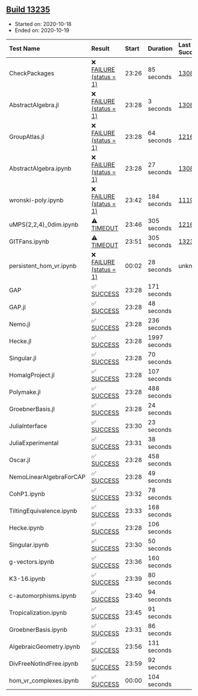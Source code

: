 ## [Build 13235](https://oscarci.mathematik.uni-kl.de/job/oscar/13235/)

* Started on: 2020-10-18
* Ended on: 2020-10-19

| Test Name    | Result | Start | Duration | Last Success | First Failure |
|:-------------|:-------|:------|:---------|:-------------|:--------------|
| CheckPackages | ❌ [FAILURE (status = 1)](https://oscarci.mathematik.uni-kl.de/job/oscar/13235/artifact/logs/build-13235/CheckPackages.log) | 23:26 | 85 seconds | [13085](https://oscarci.mathematik.uni-kl.de/job/oscar/13085/) | [13086](https://oscarci.mathematik.uni-kl.de/job/oscar/13086/) |
| AbstractAlgebra.jl | ❌ [FAILURE (status = 1)](https://oscarci.mathematik.uni-kl.de/job/oscar/13235/artifact/logs/build-13235/AbstractAlgebra.jl.log) | 23:28 | 3 seconds | [13085](https://oscarci.mathematik.uni-kl.de/job/oscar/13085/) | [13086](https://oscarci.mathematik.uni-kl.de/job/oscar/13086/) |
| GroupAtlas.jl | ❌ [FAILURE (status = 1)](https://oscarci.mathematik.uni-kl.de/job/oscar/13235/artifact/logs/build-13235/GroupAtlas.jl.log) | 23:28 | 64 seconds | [12167](https://oscarci.mathematik.uni-kl.de/job/oscar/12167/) | [12168](https://oscarci.mathematik.uni-kl.de/job/oscar/12168/) |
| AbstractAlgebra.ipynb | ❌ [FAILURE (status = 1)](https://oscarci.mathematik.uni-kl.de/job/oscar/13235/artifact/logs/build-13235/AbstractAlgebra.ipynb.log) | 23:28 | 27 seconds | [13085](https://oscarci.mathematik.uni-kl.de/job/oscar/13085/) | [13086](https://oscarci.mathematik.uni-kl.de/job/oscar/13086/) |
| wronski-poly.ipynb | ❌ [FAILURE (status = 1)](https://oscarci.mathematik.uni-kl.de/job/oscar/13235/artifact/logs/build-13235/wronski-poly.ipynb.log) | 23:42 | 184 seconds | [11192](https://oscarci.mathematik.uni-kl.de/job/oscar/11192/) | [11193](https://oscarci.mathematik.uni-kl.de/job/oscar/11193/) |
| uMPS(2,2,4)_0dim.ipynb | ⚠ [TIMEOUT](https://oscarci.mathematik.uni-kl.de/job/oscar/13235/artifact/logs/build-13235/uMPS-2-2-4-_0dim.ipynb.log) | 23:46 | 305 seconds | [12167](https://oscarci.mathematik.uni-kl.de/job/oscar/12167/) | [12168](https://oscarci.mathematik.uni-kl.de/job/oscar/12168/) |
| GITFans.ipynb | ⚠ [TIMEOUT](https://oscarci.mathematik.uni-kl.de/job/oscar/13235/artifact/logs/build-13235/GITFans.ipynb.log) | 23:51 | 305 seconds | [13234](https://oscarci.mathematik.uni-kl.de/job/oscar/13234/) | [13235](https://oscarci.mathematik.uni-kl.de/job/oscar/13235/) |
| persistent_hom_vr.ipynb | ❌ [FAILURE (status = 1)](https://oscarci.mathematik.uni-kl.de/job/oscar/13235/artifact/logs/build-13235/persistent_hom_vr.ipynb.log) | 00:02 | 28 seconds | unknown | unknown |
| GAP | ✅ [SUCCESS](https://oscarci.mathematik.uni-kl.de/job/oscar/13235/artifact/logs/build-13235/GAP.log) | 23:28 | 171 seconds |  |  |
| GAP.jl | ✅ [SUCCESS](https://oscarci.mathematik.uni-kl.de/job/oscar/13235/artifact/logs/build-13235/GAP.jl.log) | 23:28 | 48 seconds |  |  |
| Nemo.jl | ✅ [SUCCESS](https://oscarci.mathematik.uni-kl.de/job/oscar/13235/artifact/logs/build-13235/Nemo.jl.log) | 23:28 | 236 seconds |  |  |
| Hecke.jl | ✅ [SUCCESS](https://oscarci.mathematik.uni-kl.de/job/oscar/13235/artifact/logs/build-13235/Hecke.jl.log) | 23:28 | 1997 seconds |  |  |
| Singular.jl | ✅ [SUCCESS](https://oscarci.mathematik.uni-kl.de/job/oscar/13235/artifact/logs/build-13235/Singular.jl.log) | 23:28 | 70 seconds |  |  |
| HomalgProject.jl | ✅ [SUCCESS](https://oscarci.mathematik.uni-kl.de/job/oscar/13235/artifact/logs/build-13235/HomalgProject.jl.log) | 23:28 | 107 seconds |  |  |
| Polymake.jl | ✅ [SUCCESS](https://oscarci.mathematik.uni-kl.de/job/oscar/13235/artifact/logs/build-13235/Polymake.jl.log) | 23:28 | 488 seconds |  |  |
| GroebnerBasis.jl | ✅ [SUCCESS](https://oscarci.mathematik.uni-kl.de/job/oscar/13235/artifact/logs/build-13235/GroebnerBasis.jl.log) | 23:28 | 24 seconds |  |  |
| JuliaInterface | ✅ [SUCCESS](https://oscarci.mathematik.uni-kl.de/job/oscar/13235/artifact/logs/build-13235/JuliaInterface.log) | 23:30 | 23 seconds |  |  |
| JuliaExperimental | ✅ [SUCCESS](https://oscarci.mathematik.uni-kl.de/job/oscar/13235/artifact/logs/build-13235/JuliaExperimental.log) | 23:31 | 38 seconds |  |  |
| Oscar.jl | ✅ [SUCCESS](https://oscarci.mathematik.uni-kl.de/job/oscar/13235/artifact/logs/build-13235/Oscar.jl.log) | 23:28 | 458 seconds |  |  |
| NemoLinearAlgebraForCAP | ✅ [SUCCESS](https://oscarci.mathematik.uni-kl.de/job/oscar/13235/artifact/logs/build-13235/NemoLinearAlgebraForCAP.log) | 23:28 | 49 seconds |  |  |
| CohP1.ipynb | ✅ [SUCCESS](https://oscarci.mathematik.uni-kl.de/job/oscar/13235/artifact/logs/build-13235/CohP1.ipynb.log) | 23:32 | 78 seconds |  |  |
| TiltingEquivalence.ipynb | ✅ [SUCCESS](https://oscarci.mathematik.uni-kl.de/job/oscar/13235/artifact/logs/build-13235/TiltingEquivalence.ipynb.log) | 23:33 | 168 seconds |  |  |
| Hecke.ipynb | ✅ [SUCCESS](https://oscarci.mathematik.uni-kl.de/job/oscar/13235/artifact/logs/build-13235/Hecke.ipynb.log) | 23:28 | 106 seconds |  |  |
| Singular.ipynb | ✅ [SUCCESS](https://oscarci.mathematik.uni-kl.de/job/oscar/13235/artifact/logs/build-13235/Singular.ipynb.log) | 23:30 | 50 seconds |  |  |
| g-vectors.ipynb | ✅ [SUCCESS](https://oscarci.mathematik.uni-kl.de/job/oscar/13235/artifact/logs/build-13235/g-vectors.ipynb.log) | 23:36 | 160 seconds |  |  |
| K3-16.ipynb | ✅ [SUCCESS](https://oscarci.mathematik.uni-kl.de/job/oscar/13235/artifact/logs/build-13235/K3-16.ipynb.log) | 23:39 | 80 seconds |  |  |
| c-automorphisms.ipynb | ✅ [SUCCESS](https://oscarci.mathematik.uni-kl.de/job/oscar/13235/artifact/logs/build-13235/c-automorphisms.ipynb.log) | 23:40 | 94 seconds |  |  |
| Tropicalization.ipynb | ✅ [SUCCESS](https://oscarci.mathematik.uni-kl.de/job/oscar/13235/artifact/logs/build-13235/Tropicalization.ipynb.log) | 23:45 | 91 seconds |  |  |
| GroebnerBasis.ipynb | ✅ [SUCCESS](https://oscarci.mathematik.uni-kl.de/job/oscar/13235/artifact/logs/build-13235/GroebnerBasis.ipynb.log) | 23:31 | 86 seconds |  |  |
| AlgebraicGeometry.ipynb | ✅ [SUCCESS](https://oscarci.mathematik.uni-kl.de/job/oscar/13235/artifact/logs/build-13235/AlgebraicGeometry.ipynb.log) | 23:56 | 131 seconds |  |  |
| DivFreeNotIndFree.ipynb | ✅ [SUCCESS](https://oscarci.mathematik.uni-kl.de/job/oscar/13235/artifact/logs/build-13235/DivFreeNotIndFree.ipynb.log) | 23:59 | 92 seconds |  |  |
| hom_vr_complexes.ipynb | ✅ [SUCCESS](https://oscarci.mathematik.uni-kl.de/job/oscar/13235/artifact/logs/build-13235/hom_vr_complexes.ipynb.log) | 00:00 | 104 seconds |  |  |
